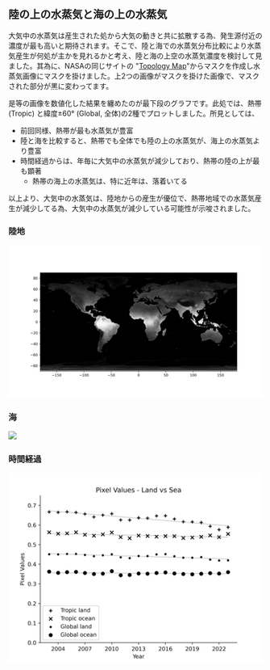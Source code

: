 ## 陸の上の水蒸気と海の上の水蒸気

大気中の水蒸気は産生された処から大気の動きと共に拡散する為、発生源付近の濃度が最も高いと期待されます。そこで、陸と海での水蒸気分布比較により水蒸気産生が何処が主かを見れるかと考え、陸と海の上空の水蒸気濃度を検討して見ました。其為に、NASAの同じサイトの "[Topology Map](https://neo.gsfc.nasa.gov/view.php?datasetId=SRTM_RAMP2_TOPO)"からマスクを作成し水蒸気画像にマスクを掛けました。上2つの画像がマスクを掛けた画像で、マスクされた部分が黒に変わってます。

是等の画像を数値化した結果を纏めたのが最下段のグラフです。此処では、熱帯 (Tropic) と緯度±60° (Global, 全体)の2種でプロットしました。所見としては、
 - 前回同様、熱帯が最も水蒸気が豊富
 - 陸と海を比較すると、熱帯でも全体でも陸の上の水蒸気が、海上の水蒸気より豊富
 - 時間経過からは、年毎に大気中の水蒸気が減少しており、熱帯の陸の上が最も顕著
     - 熱帯の海上の水蒸気は、特に近年は、落着いてる

以上より、大気中の水蒸気は、陸地からの産生が優位で、熱帯地域での水蒸気産生が減少してる為、大気中の水蒸気が減少している可能性が示唆されました。


### 陸地
![](Images/maskedLand.png)

### 海
![](Images/maskedSea.png)

### 時間経過
![](Images/maskedTimeCourse.png)

